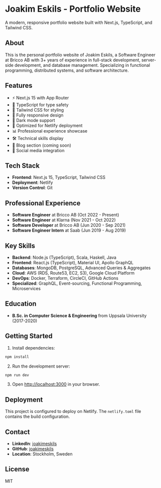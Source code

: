 # Joakim Eskils - Portfolio Website

A modern, responsive portfolio website built with Next.js, TypeScript, and Tailwind CSS.

## About

This is the personal portfolio website of Joakim Eskils, a Software Engineer at Bricco AB with 3+ years of experience in full-stack development, server-side development, and database management. Specializing in functional programming, distributed systems, and software architecture.

## Features

- ⚡ Next.js 15 with App Router
- 🔷 TypeScript for type safety
- 🎨 Tailwind CSS for styling
- 📱 Fully responsive design
- 🌙 Dark mode support
- 🚀 Optimized for Netlify deployment
- 📊 Professional experience showcase
- 🛠️ Technical skills display
- 📝 Blog section (coming soon)
- 🔗 Social media integration

## Tech Stack

- **Frontend**: Next.js 15, TypeScript, Tailwind CSS
- **Deployment**: Netlify
- **Version Control**: Git

## Professional Experience

- **Software Engineer** at Bricco AB (Oct 2022 - Present)
- **Software Engineer** at Klarna (Nov 2021 - Oct 2022)
- **Software Developer** at Bricco AB (Jun 2020 - Sep 2021)
- **Software Engineer Intern** at Saab (Jun 2019 - Aug 2019)

## Key Skills

- **Backend**: Node.js (TypeScript), Scala, Haskell, Java
- **Frontend**: React.js (TypeScript), Material UI, Apollo GraphQL
- **Databases**: MongoDB, PostgreSQL, Advanced Queries & Aggregates
- **Cloud**: AWS (RDS, Route53, EC2, S3), Google Cloud Platform
- **DevOps**: Docker, Terraform, CircleCI, GitHub Actions
- **Specialized**: GraphQL, Event-sourcing, Functional Programming, Microservices

## Education

- **B.Sc. in Computer Science & Engineering** from Uppsala University (2017-2020)

## Getting Started

1. Install dependencies:
```bash
npm install
```

2. Run the development server:
```bash
npm run dev
```

3. Open [http://localhost:3000](http://localhost:3000) in your browser.

## Deployment

This project is configured to deploy on Netlify. The `netlify.toml` file contains the build configuration.

## Contact

- **LinkedIn**: [joakimeskils](https://www.linkedin.com/in/joakimeskils/)
- **GitHub**: [joakimeskils](https://github.com/joakimeskils)
- **Location**: Stockholm, Sweden

## License

MIT
